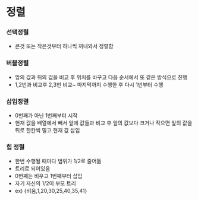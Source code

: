 # 정렬
### 선택정렬
- 큰것 또는 작은것부터 하나씩 꺼내와서 정렬함
### 버블정렬
- 앞의 값과 뒤의 값을 비교 후 위치를 바꾸고 다음 순서에서 또 같은 방식으로 진행
- 1,2번과 비교후 2,3번 비교~ 마지막까지 수행한 후 다시 1번부터 수행
### 삽입정렬
- 0번째가 아닌 1번째부터 시작
- 현재 값을 배열에서 빼서 앞에 값들과 비교 후 앞의 값보다 크거나 작으면 앞의 값을 뒤로 한칸씩 밀고 현재 값 삽입
### 힙 정렬
- 한번 수행될 때마다 범위가 1/2로 줄어듦
- 트리로 되어있음
- 0번째는 비우고 1번째부터 삽입
- 자기 자신의 1/2이 부모 트리
- ex) {비움,1,20,30,25,40,35,41}